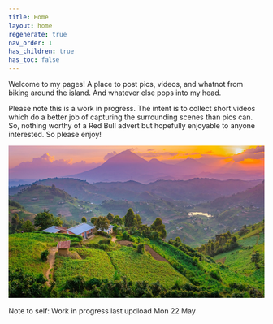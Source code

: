 ```yaml
---
title: Home
layout: home
regenerate: true
nav_order: 1
has_children: true
has_toc: false
---
```


  <p>Welcome to my pages!  A place to post pics, videos, and whatnot from biking around the island.  And whatever else pops into my head.</p>     
  
  <p>Please note this is a work in progress.  The intent is to collect short videos which do a better job of capturing the surrounding scenes than pics can.  So, nothing worthy of a Red Bull advert but hopefully enjoyable to anyone interested.  So please enjoy!   </p>

  <a href="https://nswaswajim.github.io/oahuv1/pages/about.html"><img src="images/muhabura.jpg" height="300" title="The guide"></a>

  Note to self:  Work in progress last updload Mon 22 May


